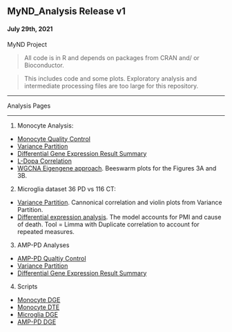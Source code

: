 ## MyND_Analysis Release v1
#### July 29th, 2021
MyND Project 

> All code is in R and depends on packages from CRAN and/ or Bioconductor.

> This includes code and some plots. Exploratory analysis and intermediate processing files are too large for this repository.

**************
Analysis Pages
**************
1. Monocyte Analysis:
  - [Monocyte Quality Control](https://github.com/RajLabMSSM/MyND-Analysis/mynd_qc_output.html)
  - [Variance Partition](https://github.com/RajLabMSSM/MyND-Analysis/qc/var.part.all.html)
  - [Differential Gene Expression Result Summary](https://github.com/RajLabMSSM/MyND-Analysis/de/dge/test.html)
  - [L-Dopa Correlation](https://github.com/RajLabMSSM/MyND-Analysis/de/ldopa/ldopacorr.html)
  - [WGCNA Eigengene approach](https://github.com/RajLabMSSM/MyND-Analysis/mynd_revision/eigen_approach/eigen_approach.html). Beeswarm plots for the Figures 3A and 3B.


2. Microglia dataset 36 PD vs 116 CT: 
  - [Variance Partition](https://github.com/RajLabMSSM/MyND-Analysis/mynd_revision/microglia_analysis/01_vp.html). Cannonical correlation and violin plots from Variance Partition. 
  - [Differential expression analysis](https://github.com/RajLabMSSM/MyND-Analysis/mynd_revision/microglia_analysis/02_deg_pdxct_dupCor_death.html). The model accounts for PMI and cause of death. Tool = Limma with Duplicate correlation to account for repeated measures. 
 

3. AMP-PD Analyses
  - [AMP-PD Qualtiy Control](https://github.com/RajLabMSSM/MyND-Analysis/blob/master/amp-pd/ampqc.html)
  - [Variance Partition](https://github.com/RajLabMSSM/MyND-Analysis/blob/master/amp-pd/vp.html)
  - [Differential Gene Expression Result Summary](https://github.com/RajLabMSSM/MyND-Analysis/blob/master/amp-pd/output.html)


4. Scripts
  - [Monocyte DGE](https://github.com/RajLabMSSM/MyND-Analysis/scripts/monocyte_dge.R)
  - [Monocyte DTE](https://github.com/RajLabMSSM/MyND-Analysis/scripts/monocyte_dte.R)
  - [Microglia DGE](https://github.com/RajLabMSSM/MyND-Analysis/scripts/microglia_dge.Rmd)
  - [AMP-PD DGE](https://github.com/RajLabMSSM/MyND-Analysis/scripts/AMP-PD_dge.R)

